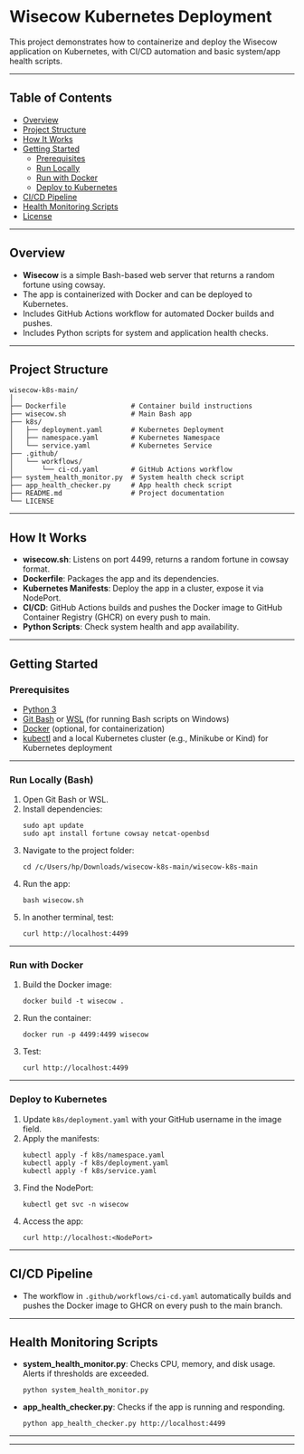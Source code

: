 
# Wisecow Kubernetes Deployment

This project demonstrates how to containerize and deploy the Wisecow application on Kubernetes, with CI/CD automation and basic system/app health scripts.

---

## Table of Contents

- [Overview](#overview)
- [Project Structure](#project-structure)
- [How It Works](#how-it-works)
- [Getting Started](#getting-started)
  - [Prerequisites](#prerequisites)
  - [Run Locally](#run-locally)
  - [Run with Docker](#run-with-docker)
  - [Deploy to Kubernetes](#deploy-to-kubernetes)
- [CI/CD Pipeline](#cicd-pipeline)
- [Health Monitoring Scripts](#health-monitoring-scripts)
- [License](#license)

---

## Overview

- **Wisecow** is a simple Bash-based web server that returns a random fortune using cowsay.
- The app is containerized with Docker and can be deployed to Kubernetes.
- Includes GitHub Actions workflow for automated Docker builds and pushes.
- Includes Python scripts for system and application health checks.

---

## Project Structure

```
wisecow-k8s-main/
│
├── Dockerfile                # Container build instructions
├── wisecow.sh                # Main Bash app
├── k8s/
│   ├── deployment.yaml       # Kubernetes Deployment
│   ├── namespace.yaml        # Kubernetes Namespace
│   └── service.yaml          # Kubernetes Service
├── .github/
│   └── workflows/
│       └── ci-cd.yaml        # GitHub Actions workflow
├── system_health_monitor.py  # System health check script
├── app_health_checker.py     # App health check script
├── README.md                 # Project documentation
└── LICENSE
```

---

## How It Works

- **wisecow.sh**: Listens on port 4499, returns a random fortune in cowsay format.
- **Dockerfile**: Packages the app and its dependencies.
- **Kubernetes Manifests**: Deploy the app in a cluster, expose it via NodePort.
- **CI/CD**: GitHub Actions builds and pushes the Docker image to GitHub Container Registry (GHCR) on every push to main.
- **Python Scripts**: Check system health and app availability.

---

## Getting Started

### Prerequisites

- [Python 3](https://www.python.org/downloads/)
- [Git Bash](https://gitforwindows.org/) or [WSL](https://docs.microsoft.com/en-us/windows/wsl/) (for running Bash scripts on Windows)
- [Docker](https://www.docker.com/products/docker-desktop) (optional, for containerization)
- [kubectl](https://kubernetes.io/docs/tasks/tools/) and a local Kubernetes cluster (e.g., Minikube or Kind) for Kubernetes deployment

---

### Run Locally (Bash)

1. Open Git Bash or WSL.
2. Install dependencies:
	```
	sudo apt update
	sudo apt install fortune cowsay netcat-openbsd
	```
3. Navigate to the project folder:
	```
	cd /c/Users/hp/Downloads/wisecow-k8s-main/wisecow-k8s-main
	```
4. Run the app:
	```
	bash wisecow.sh
	```
5. In another terminal, test:
	```
	curl http://localhost:4499
	```

---

### Run with Docker

1. Build the Docker image:
	```
	docker build -t wisecow .
	```
2. Run the container:
	```
	docker run -p 4499:4499 wisecow
	```
3. Test:
	```
	curl http://localhost:4499
	```

---

### Deploy to Kubernetes

1. Update `k8s/deployment.yaml` with your GitHub username in the image field.
2. Apply the manifests:
	```
	kubectl apply -f k8s/namespace.yaml
	kubectl apply -f k8s/deployment.yaml
	kubectl apply -f k8s/service.yaml
	```
3. Find the NodePort:
	```
	kubectl get svc -n wisecow
	```
4. Access the app:
	```
	curl http://localhost:<NodePort>
	```

---

## CI/CD Pipeline

- The workflow in `.github/workflows/ci-cd.yaml` automatically builds and pushes the Docker image to GHCR on every push to the main branch.

---

## Health Monitoring Scripts

- **system_health_monitor.py**: Checks CPU, memory, and disk usage. Alerts if thresholds are exceeded.
  ```
  python system_health_monitor.py
  ```
- **app_health_checker.py**: Checks if the app is running and responding.
  ```
  python app_health_checker.py http://localhost:4499
  ```

---


---

